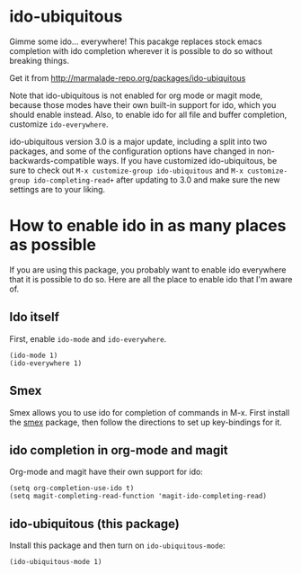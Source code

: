 # ido-ubiquitous

Gimme some ido... everywhere! This pacakge replaces stock emacs
completion with ido completion wherever it is possible to do so
without breaking things.

Get it from http://marmalade-repo.org/packages/ido-ubiquitous

Note that ido-ubiquitous is not enabled for org mode or magit mode,
because those modes have their own built-in support for ido, which you
should enable instead. Also, to enable ido for all file and buffer
completion, customize `ido-everywhere`.

ido-ubiquitous version 3.0 is a major update, including a split into
two packages, and some of the configuration options have changed in
non-backwards-compatible ways. If you have customized ido-ubiquitous,
be sure to check out `M-x customize-group ido-ubiquitous` and `M-x
customize-group ido-completing-read+` after updating to 3.0 and make
sure the new settings are to your liking.

# How to enable ido in as many places as possible

If you are using this package, you probably want to enable ido
everywhere that it is possible to do so. Here are all the place to
enable ido that I'm aware of.

## Ido itself

First, enable `ido-mode` and `ido-everywhere`.

    (ido-mode 1)
    (ido-everywhere 1)

## Smex

Smex allows you to use ido for completion of commands in M-x. First
install the [smex](https://github.com/nonsequitur/smex) package, then
follow the directions to set up key-bindings for it.

## ido completion in org-mode and magit

Org-mode and magit have their own support for ido:

    (setq org-completion-use-ido t)
    (setq magit-completing-read-function 'magit-ido-completing-read)

## ido-ubiquitous (this package)

Install this package and then turn on `ido-ubiquitous-mode`:

    (ido-ubiquitous-mode 1)
